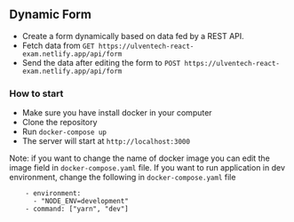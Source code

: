 ## Dynamic Form

- Create a form dynamically based on data fed by a REST API.
- Fetch data from `GET https://ulventech-react-exam.netlify.app/api/form`
- Send the data after editing the form to `POST https://ulventech-react-exam.netlify.app/api/form`

### How to start

- Make sure you have install docker in your computer
- Clone the repository
- Run `docker-compose up`
- The server will start at `http://localhost:3000`

Note: if you want to change the name of docker image you can edit the image field in `docker-compose.yaml` file. If you want to run application in dev environment, change the following in `docker-compose.yaml` file

```
    - environment:
      - "NODE_ENV=development"
    - command: ["yarn", "dev"]
```
